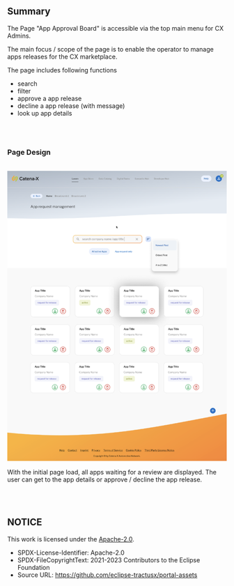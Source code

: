 ## Summary

The Page "App Approval Board" is accessible via the top main menu for CX Admins.

The main focus / scope of the page is to enable the operator to manage apps releases for the CX marketplace.

The page includes following functions

- search
- filter
- approve a app release
- decline a app release (with message)
- look up app details

<br>
<br>

### Page Design

<br>
<img width="577" alt="image" src="https://raw.githubusercontent.com/eclipse-tractusx/portal-assets/main/docs/static/app-request-screen.png">
<br>

With the initial page load, all apps waiting for a review are displayed.
The user can get to the app details or approve / decline the app release.

<br>
<br>

## NOTICE

This work is licensed under the [Apache-2.0](https://www.apache.org/licenses/LICENSE-2.0).

- SPDX-License-Identifier: Apache-2.0
- SPDX-FileCopyrightText: 2021-2023 Contributors to the Eclipse Foundation
- Source URL: https://github.com/eclipse-tractusx/portal-assets
